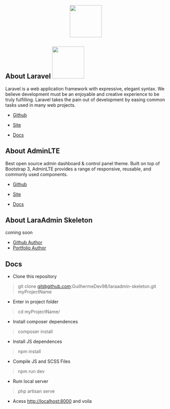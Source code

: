 
<p  align="center"><img src="http://guilhermesantos.me/img/logo.png" width="100px" ></p>

  

## About Laravel  <img src="https://laravel.com/assets/img/components/logo-laravel.svg" width="100px" >

  

Laravel is a web application framework with expressive, elegant syntax. We believe development must be an enjoyable and creative experience to be truly fulfilling. Laravel takes the pain out of development by easing common tasks used in many web projects.

  

 - [Github](https://github.com/laravel/laravel/)
   
-   [Site](http://laravel.com)
   
  - [Docs](http://laravel.com/docs)

  

## About AdminLTE

  

Best open source admin dashboard & control panel theme. Built on top of Bootstrap 3, AdminLTE provides a range of responsive, reusable, and commonly used components.

  

- [Github](https://github.com/ColorlibHQ/AdminLTE)

- [Site](https://adminlte.io/)

 - [Docs](https://adminlte.io/docs/2.4/installation)

  
  

## About LaraAdmin Skeleton

  

coming soon

  

- [Github Author](https://github.com/GuilhermeDev98)
- [Portfolio Author](http://guilhermesantos.me/)

  

## Docs

- Clone this repository
> git clone git@github.com:GuilhermeDev98/laraadmin-skeleton.git myProjectName
- Enter in project folder
> cd myProjectName/
- Install composer dependences
> composer install
- Install JS dependences
>npm install
- Compile JS and SCSS Files
> npm run dev
- Rum local server
> php artisan serve
- Acess [http://localhost:8000](http://localhost:8000/) and voila